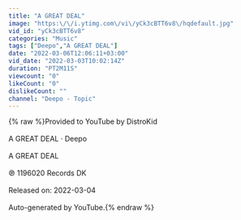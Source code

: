 ```yaml
---
title: "A GREAT DEAL"
image: "https:\/\/i.ytimg.com\/vi\/yCk3cBTT6v8\/hqdefault.jpg"
vid_id: "yCk3cBTT6v8"
categories: "Music"
tags: ["Deepo","A GREAT DEAL"]
date: "2022-03-06T12:06:11+03:00"
vid_date: "2022-03-03T10:02:14Z"
duration: "PT2M11S"
viewcount: "0"
likeCount: "0"
dislikeCount: ""
channel: "Deepo - Topic"
---
```

{% raw %}Provided to YouTube by DistroKid<br /><br />A GREAT DEAL · Deepo<br /><br />A GREAT DEAL<br /><br />℗ 1196020 Records DK<br /><br />Released on: 2022-03-04<br /><br />Auto-generated by YouTube.{% endraw %}
